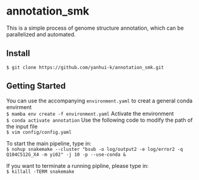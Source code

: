 # annotation_smk
This is a simple process of genome structure annotation, which can be parallelized and automated. <br>

## Install
```$ git clone https://github.com/yanhui-k/annotation_smk.git```

## Getting Started
You can use the accompanying `environment.yaml` to creat a general conda envirment <br>
```$ mamba env create -f environment.yaml```
Activate the environment <br>
```$ conda activate annotation```
Use the following code to modify the path of the input file <br>
```$ vim config/config.yaml```

To start the main pipeline, type in: <br>
```$ nohup snakemake --cluster "bsub -o log/output2 -e log/error2 -q Q104C512G_X4 -m yi02" -j 10 -p --use-conda &```

If you want to terminate a running pipline, please type in: <br>
```$ killall -TERM snakemake```
